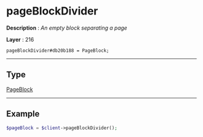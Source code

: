 # pageBlockDivider

**Description** : *An empty block separating a page*

**Layer** : 216

```tl
pageBlockDivider#db20b188 = PageBlock;
```

---

## Type

[PageBlock](type/PageBlock)

---

## Example

```php
$pageBlock = $client->pageBlockDivider();
```